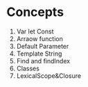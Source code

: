 # Concepts

1. Var let Const
2. Arraow function
3. Default Parameter
4. Template String
5. Find and findIndex
6. Classes
7. LexicalScope&Closure
